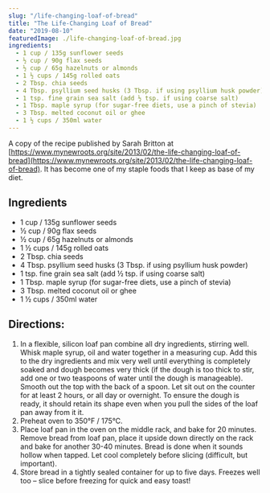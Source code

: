 ```yaml
---
slug: "/life-changing-loaf-of-bread"
title: "The Life-Changing Loaf of Bread"
date: "2019-08-10"
featuredImage: ./life-changing-loaf-of-bread.jpg
ingredients:
  - 1 cup / 135g sunflower seeds
  - ½ cup / 90g flax seeds
  - ½ cup / 65g hazelnuts or almonds
  - 1 ½ cups / 145g rolled oats
  - 2 Tbsp. chia seeds
  - 4 Tbsp. psyllium seed husks (3 Tbsp. if using psyllium husk powder)
  - 1 tsp. fine grain sea salt (add ½ tsp. if using coarse salt)
  - 1 Tbsp. maple syrup (for sugar-free diets, use a pinch of stevia)
  - 3 Tbsp. melted coconut oil or ghee
  - 1 ½ cups / 350ml water
---
```


A copy of the recipe published by Sarah Britton at [https://www.mynewroots.org/site/2013/02/the-life-changing-loaf-of-bread](https://www.mynewroots.org/site/2013/02/the-life-changing-loaf-of-bread). It has become one of my staple foods that I keep as base of my diet.

## Ingredients
- 1 cup / 135g sunflower seeds
- ½ cup / 90g flax seeds
- ½ cup / 65g hazelnuts or almonds
- 1 ½ cups / 145g rolled oats
- 2 Tbsp. chia seeds
- 4 Tbsp. psyllium seed husks (3 Tbsp. if using psyllium husk powder)
- 1 tsp. fine grain sea salt (add ½ tsp. if using coarse salt)
- 1 Tbsp. maple syrup (for sugar-free diets, use a pinch of stevia)
- 3 Tbsp. melted coconut oil or ghee
- 1 ½ cups / 350ml water

## Directions:
  1. In a flexible, silicon loaf pan combine all dry ingredients, stirring well. Whisk maple syrup, oil and water together in a measuring cup. Add this to the dry ingredients and mix very well until everything is completely soaked and dough becomes very thick (if the dough is too thick to stir, add one or two teaspoons of water until the dough is manageable). Smooth out the top with the back of a spoon. Let sit out on the counter for at least 2 hours, or all day or overnight. To ensure the dough is ready, it should retain its shape even when you pull the sides of the loaf pan away from it it.
  2. Preheat oven to 350°F / 175°C.
  3. Place loaf pan in the oven on the middle rack, and bake for 20 minutes. Remove bread from loaf pan, place it upside down directly on the rack and bake for another 30-40 minutes. Bread is done when it sounds hollow when tapped. Let cool completely before slicing (difficult, but important).
  4. Store bread in a tightly sealed container for up to five days. Freezes well too – slice before freezing for quick and easy toast!
